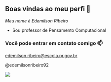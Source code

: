 ## Boas vindas ao meu perfi 💙


*Meu nome é Edemilson Ribeiro*

- Sou professor de Pensamento Computacional

### Você pode entrar em contato comigo 📫

edemilson.ribeiro@escola.pr.gov.br

@edemilsonribeiro92

![](https://media1.tenor.com/m/2lCoAAOAvUsAAAAC/dumbledore-frustrated.gif)

